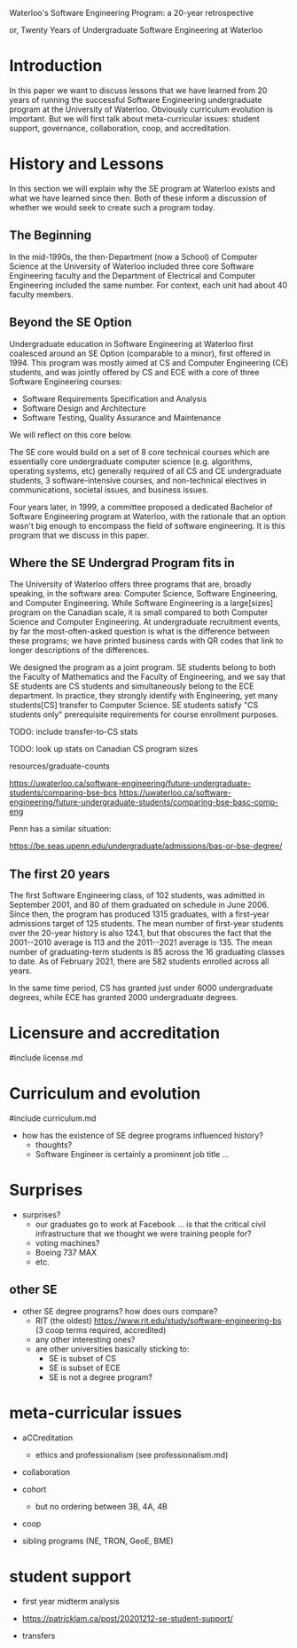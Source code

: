 Waterloo's Software Engineering Program: a 20-year retrospective

or, Twenty Years of Undergraduate Software Engineering at Waterloo

# Introduction

In this paper we want to discuss lessons that we have learned from 20 years of running the successful
Software Engineering undergraduate program at the University of Waterloo. Obviously curriculum evolution
is important. But we will first talk about meta-curricular issues: student support, governance,
collaboration, coop, and accreditation.

# History and Lessons

In this section we will explain why the SE program at Waterloo exists
and what we have learned since then. Both of these inform a discussion
of whether we would seek to create such a program today.

## The Beginning

In the mid-1990s, the then-Department (now a School) of Computer Science
at the University of Waterloo included three core Software Engineering faculty
and the Department of Electrical and Computer Engineering included the same number.
For context, each unit had about 40 faculty members.

## Beyond the SE Option
Undergraduate education in Software Engineering at Waterloo first
coalesced around an SE Option (comparable to a minor), first offered
in 1994. This program was mostly aimed at CS and Computer Engineering
(CE) students, and was jointly offered by CS and ECE with a core of
three Software Engineering courses:

* Software Requirements Specification and Analysis
* Software Design and Architecture
* Software Testing, Quality Assurance and Maintenance

We will reflect on this core below.

The SE core would build on a set of 8 core technical courses which are
essentially core undergraduate computer science (e.g. algorithms,
operating systems, etc) generally required of all CS and CE
undergraduate students, 3 software-intensive courses, and non-technical electives
in communications, societal issues, and business issues.

Four years later, in 1999, a committee proposed a dedicated Bachelor of
Software Engineering program at Waterloo, with the rationale that an option
wasn't big enough to encompass the field of software engineering. It is this
program that we discuss in this paper.

## Where the SE Undergrad Program fits in

The University of Waterloo offers three programs that are, broadly
speaking, in the software area: Computer Science, Software
Engineering, and Computer Engineering. While Software Engineering is a
large[sizes] program on the Canadian scale, it is small compared to both
Computer Science and Computer Engineering.  At undergraduate
recruitment events, by far the most-often-asked question is what is
the difference between these programs; we have printed business cards
with QR codes that link to longer descriptions of the differences.

We designed the program as a joint program. SE students belong to both
the Faculty of Mathematics and the Faculty of Engineering, and we say
that SE students are CS students and simultaneously belong to the ECE
department. In practice, they strongly identify with Engineering, yet
many students[CS] transfer to Computer Science. SE students satisfy
"CS students only" prerequisite requirements for course enrollment
purposes.



TODO: include transfer-to-CS stats

TODO: look up stats on Canadian CS program sizes

resources/graduate-counts

https://uwaterloo.ca/software-engineering/future-undergraduate-students/comparing-bse-bcs
https://uwaterloo.ca/software-engineering/future-undergraduate-students/comparing-bse-basc-comp-eng

Penn has a similar situation:

https://be.seas.upenn.edu/undergraduate/admissions/bas-or-bse-degree/



## The first 20 years

The first Software Engineering class, of 102 students, was admitted in
September 2001, and 80 of them graduated on schedule in June
2006. Since then, the program has produced 1315 graduates, with a
first-year admissions target of 125 students. The mean number of
first-year students over the 20-year history is also 124.1, but that
obscures the fact that the 2001--2010 average is 113 and the
2011--2021 average is 135.  The mean number of graduating-term
students is 85 across the 16 graduating classes to date. As of
February 2021, there are 582 students enrolled across all years.

In the same time period, CS has granted just under 6000 undergraduate
degrees, while ECE has granted 2000 undergraduate degrees.


# Licensure and accreditation

#include license.md

# Curriculum and evolution

#include curriculum.md

- how has the existence of SE degree programs influenced history?
    - thoughts?
    - Software Engineer is certainly a prominent job title ...

# Surprises

- surprises?
    - our graduates go to work at Facebook ... is that the critical
      civil infrastructure that we thought we were training people
      for?
    - voting machines?
    - Boeing 737 MAX
    - etc.

## other SE

- other SE degree programs? how does ours compare?
    - RIT (the oldest)
       https://www.rit.edu/study/software-engineering-bs
       (3 coop terms required, accredited)
    - any other interesting ones?
    - are other universities basically sticking to:
        - SE is subset of CS
        - SE is subset of ECE
        - SE is not a degree program?


# meta-curricular issues

* aCCreditation
  + ethics and professionalism (see professionalism.md)
* collaboration
* cohort
  + but no ordering between 3B, 4A, 4B
* coop

* sibling programs (NE, TRON, GeoE, BME)

# student support

* first year midterm analysis
* https://patricklam.ca/post/20201212-se-student-support/

* transfers

